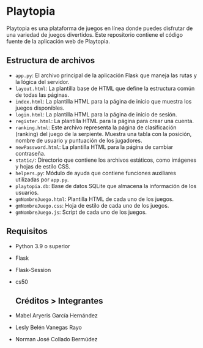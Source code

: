 # Playtopia

Playtopia es una plataforma de juegos en línea donde puedes disfrutar de una variedad de juegos divertidos. Este repositorio contiene el código fuente de la aplicación web de Playtopia.

## Estructura de archivos

- `app.py`: El archivo principal de la aplicación Flask que maneja las rutas y la lógica del servidor.
- `layout.html`: La plantilla base de HTML que define la estructura común de todas las páginas.
- `index.html`: La plantilla HTML para la página de inicio que muestra los juegos disponibles.
- `login.html`: La plantilla HTML para la página de inicio de sesión.
- `register.html`: La plantilla HTML para la página para crear una cuenta.
- `ranking.html`: Este archivo representa la página de clasificación (ranking) del juego de la serpiente. Muestra una tabla con la posición, nombre de usuario y puntuación de los jugadores.
- `newPassword.html`: La plantilla HTML para la página de cambiar contraseña.
- `static/`: Directorio que contiene los archivos estáticos, como imágenes y hojas de estilo CSS.
- `helpers.py`: Módulo de ayuda que contiene funciones auxiliares utilizadas por `app.py`.
- `playtopia.db`: Base de datos SQLite que almacena la información de los usuarios.
- `gmNombreJuego.html`: Plantilla HTML de cada uno de los juegos.
- `gmNombreJuego.css`: Hoja de estilo de cada uno de los juegos.
- `gmNombreJuego.js`: Script de cada uno de los juegos.

## Requisitos

- Python 3.9 o superior
- Flask
- Flask-Session
- cs50

  ## Créditos > Integrantes

- Mabel Aryeris García Hernández
- Lesly Belén Vanegas Rayo
- Norman José Collado Bermúdez
